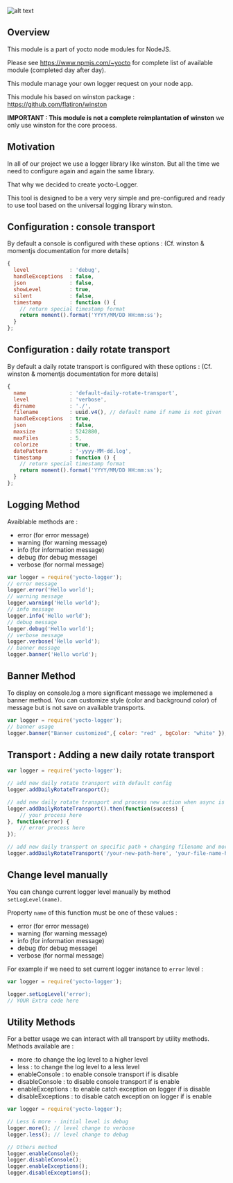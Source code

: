 ![alt text](https://david-dm.org/yoctore/yocto-logger.svg "Dependencies Status")

## Overview

This module is a part of yocto node modules for NodeJS. 

Please see https://www.npmjs.com/~yocto for complete list of available module (completed day after day).

This module manage your own logger request on your node app.

This module his based on winston package : https://github.com/flatiron/winston

**IMPORTANT : This module is not a complete reimplantation of winston** we only use winston for the core process.

## Motivation

In all of our project we use a logger library like winston. But all the time we need to
configure again and again the same library. 

That why we decided to create yocto-Logger.

This tool is designed to be a very very simple and pre-configured and ready to use tool
based on the universal logging library winston.

## Configuration : console transport

By default a console is configured with these options : 
(Cf. winston & momentjs documentation for more details)

```javascript
{
  level             : 'debug',
  handleExceptions  : false,
  json              : false,
  showLevel         : true,
  silent            : false,
  timestamp         : function () {
    // return special timestamp format
    return moment().format('YYYY/MM/DD HH:mm:ss');
  }
};
```
## Configuration : daily rotate transport

By default a daily rotate transport is configured with these options : 
(Cf. winston & momentjs documentation for more details)

```javascript
{
  name              : 'default-daily-rotate-transport',
  level             : 'verbose',
  dirname           : './',
  filename          : uuid.v4(), // default name if name is not given
  handleExceptions  : true,
  json              : false,
  maxsize           : 5242880,
  maxFiles          : 5,
  colorize          : true,
  datePattern       : '-yyyy-MM-dd.log',
  timestamp         : function () {
    // return special timestamp format
    return moment().format('YYYY/MM/DD HH:mm:ss');
  }
};
```

## Logging Method

 Avaiblable methods are : 
 
- error (for error message)
- warning (for warning message)
- info (for information message)
- debug (for debug message)
- verbose (for normal message)

```javascript
var logger = require('yocto-logger');
// error message
logger.error('Hello world');
// warning message
logger.warning('Hello world');
// info message
logger.info('Hello world');
// debug message
logger.debug('Hello world');
// verbose message
logger.verbose('Hello world');
// banner message
logger.banner('Hello world');
```

## Banner Method 

To display on console.log a more significant message we implemened a banner method.
You can customize style (color and background color) of message but is not save on available transports.

```javascript
var logger = require('yocto-logger');
// banner usage
logger.banner("Banner customized",{ color: "red" , bgColor: "white" });
```

## Transport : Adding a new daily rotate transport

```javascript
var logger = require('yocto-logger');

// add new daily rotate transport with default config
logger.addDailyRotateTransport();

// add new daily rotate transport and process new action when async is finish
logger.addDailyRotateTransport().then(function(success) {
    // your process here
}, function(error) {
    // error process here
});

// add new daily transport on specific path + changing filename and more options
logger.addDailyRotateTransport('/your-new-path-here', 'your-file-name-here', {});
```

## Change level manually

You can change current logger level manually by method `setLogLevel(name)`.

Property `name` of this function must be one of these values :

 
- error (for error message)
- warning (for warning message)
- info (for information message)
- debug (for debug message)
- verbose (for normal message)

For example if we need to set current logger instance to `error` level : 

```javascript
var logger = require('yocto-logger');

logger.setLogLevel('error);
// YOUR Extra code here
```

## Utility Methods

For a better usage we can interact with all transport by utility methods.
Methods available are : 

- more  :to change the log level to a higher level
- less  : to change the log level to a less level
- enableConsole : to enable console transport if is disable
- disableConsole : to disable console transport if is enable
- enableExceptions : to enable catch exception on logger if is disable
- disableExceptions : to disable catch exception on logger if is enable

```javascript
var logger = require('yocto-logger');

// Less & more - initial level is debug
logger.more(); // level change to verbose
logger.less(); // level change to debug

// Others method
logger.enableConsole();
logger.disableConsole();
logger.enableExceptions();
logger.disableExceptions();
```




